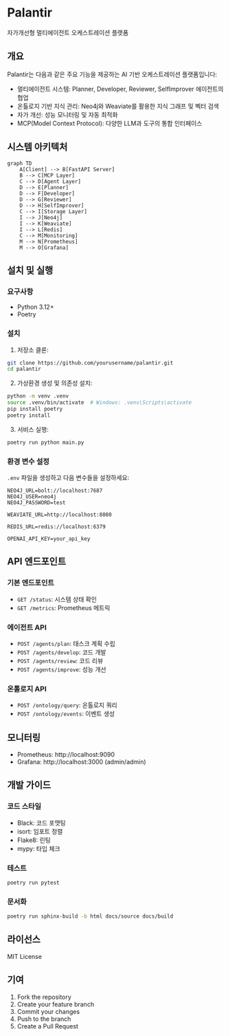 # Palantir

자가개선형 멀티에이전트 오케스트레이션 플랫폼

## 개요

Palantir는 다음과 같은 주요 기능을 제공하는 AI 기반 오케스트레이션 플랫폼입니다:

- 멀티에이전트 시스템: Planner, Developer, Reviewer, SelfImprover 에이전트의 협업
- 온톨로지 기반 지식 관리: Neo4j와 Weaviate를 활용한 지식 그래프 및 벡터 검색
- 자가 개선: 성능 모니터링 및 자동 최적화
- MCP(Model Context Protocol): 다양한 LLM과 도구의 통합 인터페이스

## 시스템 아키텍처

```mermaid
graph TD
    A[Client] --> B[FastAPI Server]
    B --> C[MCP Layer]
    C --> D[Agent Layer]
    D --> E[Planner]
    D --> F[Developer]
    D --> G[Reviewer]
    D --> H[SelfImprover]
    C --> I[Storage Layer]
    I --> J[Neo4j]
    I --> K[Weaviate]
    I --> L[Redis]
    C --> M[Monitoring]
    M --> N[Prometheus]
    M --> O[Grafana]
```

## 설치 및 실행

### 요구사항

- Python 3.12+
- Poetry

### 설치

1. 저장소 클론:
```bash
git clone https://github.com/yourusername/palantir.git
cd palantir
```

2. 가상환경 생성 및 의존성 설치:
```bash
python -m venv .venv
source .venv/bin/activate  # Windows: .venv\Scripts\activate
pip install poetry
poetry install
```

3. 서비스 실행:
```bash
poetry run python main.py
```

### 환경 변수 설정

`.env` 파일을 생성하고 다음 변수들을 설정하세요:

```env
NEO4J_URL=bolt://localhost:7687
NEO4J_USER=neo4j
NEO4J_PASSWORD=test

WEAVIATE_URL=http://localhost:8080

REDIS_URL=redis://localhost:6379

OPENAI_API_KEY=your_api_key
```

## API 엔드포인트

### 기본 엔드포인트

- `GET /status`: 시스템 상태 확인
- `GET /metrics`: Prometheus 메트릭

### 에이전트 API

- `POST /agents/plan`: 태스크 계획 수립
- `POST /agents/develop`: 코드 개발
- `POST /agents/review`: 코드 리뷰
- `POST /agents/improve`: 성능 개선

### 온톨로지 API

- `POST /ontology/query`: 온톨로지 쿼리
- `POST /ontology/events`: 이벤트 생성

## 모니터링

- Prometheus: http://localhost:9090
- Grafana: http://localhost:3000 (admin/admin)

## 개발 가이드

### 코드 스타일

- Black: 코드 포맷팅
- isort: 임포트 정렬
- Flake8: 린팅
- mypy: 타입 체크

### 테스트

```bash
poetry run pytest
```

### 문서화

```bash
poetry run sphinx-build -b html docs/source docs/build
```

## 라이선스

MIT License

## 기여

1. Fork the repository
2. Create your feature branch
3. Commit your changes
4. Push to the branch
5. Create a Pull Request
